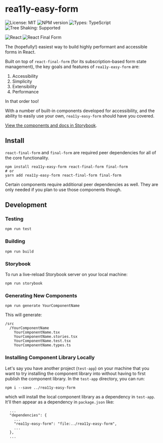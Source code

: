 # rea11y-easy-form

![License: MIT](https://img.shields.io/npm/l/rea11y-easy-form)
![NPM version](https://img.shields.io/npm/v/rea11y-easy-form.svg)
![Types: TypeScript](https://img.shields.io/npm/types/rea11y-easy-form)
![Tree Shaking: Supported](https://badgen.net/bundlephobia/tree-shaking/rea11y-easy-form)

![React](https://img.shields.io/badge/React-%2320232a.svg?logo=React&logoColor=%2361DAFB)
![React Final Form](https://img.shields.io/badge/React%20Final%20Form-%23333639.svg?logo=react&logoColor=white)

The (hopefully!) easiest way to build highly performant and accessible forms in React.

Built on top of `react-final-form` (for its subscription-based form state management), the key goals and features of `rea11y-easy-form` are:

1. Accessibility
2. Simplicity
3. Extensibility
4. Performance

In that order too!

With a number of built-in components developed for accessibility, and the ability to easily use your own, `rea11y-easy-form` should have you covered.

[View the components and docs in Storybook](https://mynamesleon.github.io/rea11y-easy-form/).

## Install

`react-final-form` and `final-form` are required peer dependencies for all of the core functionality.

```shell
npm install rea11y-easy-form react-final-form final-form
# or
yarn add rea11y-easy-form react-final-form final-form
```

Certain components require additional peer dependencies as well. They are only needed if you plan to use those components though.

## Development

### Testing

```
npm run test
```

### Building

```
npm run build
```

### Storybook

To run a live-reload Storybook server on your local machine:

```
npm run storybook
```

### Generating New Components

```
npm run generate YourComponentName
```

This will generate:

```
/src
  /YourComponentName
    YourComponentName.tsx
    YourComponentName.stories.tsx
    YourComponentName.test.tsx
    YourComponentName.types.ts
```

### Installing Component Library Locally

Let's say you have another project (`test-app`) on your machine that you want to try installing the component library into without having to first publish the component library. In the `test-app` directory, you can run:

```
npm i --save ../rea11y-easy-form
```

which will install the local component library as a dependency in `test-app`. It'll then appear as a dependency in `package.json` like:

```
  ...
  "dependencies": {
    ...
    "rea11y-easy-form": "file:../rea11y-easy-form",
    ...
  },
  ...
```
